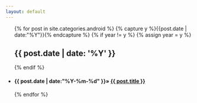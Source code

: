 ```yaml
---
layout: default
---
```


<ul>
{% for post in site.categories.android %}
  {% capture y %}{{post.date | date:"%Y"}}{% endcapture %}
  {% if year != y %}
    {% assign year = y %}
    <h2>{{ post.date | date: '%Y' }}</h2> 
  {% endif %}
  <li>
    <h4><span>{{ post.date | date:"%Y-%m-%d" }}</span>&raquo;
    <a href="{{ post.url }}" title="{{ post.title }}">{{ post.title }}</a></h4>
  </li> 
{% endfor %}
</ul>